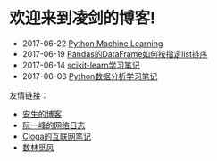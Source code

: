 # 欢迎来到凌剑的博客!

- 2017-06-22 [Python Machine Learning](http://nbviewer.jupyter.org/github/rasbt/python-machine-learning-book/tree/master/code)
- 2017-06-19 [Pandas的DataFrame如何按指定list排序](https://tynbl.github.io/article/lj/python-gzh/pandas-sorting-by-a-custom-list)
- 2017-06-14 [scikit-learn学习笔记](https://tynbl.github.io/article/lj/python-scikit-learn/python-scikit-learn-readme)
- 2017-06-03 [Python数据分析学习笔记](https://tynbl.github.io/article/lj/python-xxxy/python-xxxy-readme)

友情链接：  
- [安生的博客](https://blog.ansheng.me)  
- [阮一峰的网络日志](http://www.ruanyifeng.com/blog)  
- [Cloga的互联网笔记](http://cloga.info)  
- [数林觅风](https://woaielf.github.io)  
